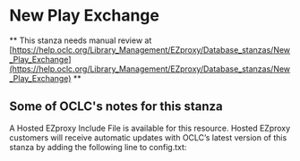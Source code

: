 # New Play Exchange
** This stanza needs manual review at [https://help.oclc.org/Library_Management/EZproxy/Database_stanzas/New_Play_Exchange](https://help.oclc.org/Library_Management/EZproxy/Database_stanzas/New_Play_Exchange) **

## Some of OCLC's notes for this stanza

A Hosted EZproxy Include File is available for this resource. Hosted EZproxy customers will receive automatic updates with OCLC&rsquo;s latest version of this stanza by adding the following line to config.txt:

&nbsp;


&nbsp;
